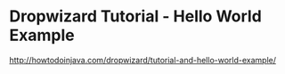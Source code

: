 # Dropwizard Tutorial - Hello World Example

http://howtodoinjava.com/dropwizard/tutorial-and-hello-world-example/


